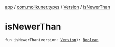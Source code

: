 [app](../../index.md) / [com.molikuner.types](../index.md) / [Version](index.md) / [isNewerThan](./is-newer-than.md)

# isNewerThan

`fun isNewerThan(version: `[`Version`](index.md)`): `[`Boolean`](https://kotlinlang.org/api/latest/jvm/stdlib/kotlin/-boolean/index.html)